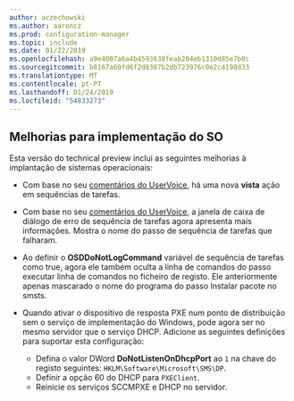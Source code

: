 ```yaml
---
author: aczechowski
ms.author: aaroncz
ms.prod: configuration-manager
ms.topic: include
ms.date: 01/22/2019
ms.openlocfilehash: a9e4007a6a4b4593638feab204eb1310d85e7b0c
ms.sourcegitcommit: b8167a60fd6f2d8387b2db723976c0e2c4198d33
ms.translationtype: MT
ms.contentlocale: pt-PT
ms.lasthandoff: 01/24/2019
ms.locfileid: "54833273"
---
```

## <a name="bkmk_osd"></a> Melhorias para implementação do SO
<!--3633146,3641475,3654172,3734270-->

Esta versão do technical preview inclui as seguintes melhorias à implantação de sistemas operacionais:

- Com base no seu [comentários do UserVoice](https://configurationmanager.uservoice.com/forums/300492-ideas/suggestions/20361052-task-sequence-view-only-option), há uma nova **vista** ação em sequências de tarefas. <!--3633146-->  

- Com base no seu [comentários do UserVoice](https://configurationmanager.uservoice.com/forums/300492-ideas/suggestions/13880781-task-sequence-error-dialog-box-needs-to-show-step), a janela de caixa de diálogo de erro de sequência de tarefas agora apresenta mais informações. Mostra o nome do passo de sequência de tarefas que falharam. <!--3641475-->  

- Ao definir o **OSDDoNotLogCommand** variável de sequência de tarefas como true, agora ele também oculta a linha de comandos do passo executar linha de comandos no ficheiro de registo. Ele anteriormente apenas mascarado o nome do programa do passo Instalar pacote no smsts.<!--3654172-->  

- Quando ativar o dispositivo de resposta PXE num ponto de distribuição sem o serviço de implementação do Windows, pode agora ser no mesmo servidor que o serviço DHCP. Adicione as seguintes definições para suportar esta configuração:<!--3734270-->  
    - Defina o valor DWord **DoNotListenOnDhcpPort** ao `1` na chave do registo seguintes: `HKLM\Software\Microsoft\SMS\DP`. 
    - Definir a opção 60 do DHCP para `PXEClient`.  
    - Reinicie os serviços SCCMPXE e DHCP no servidor.  

